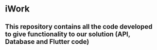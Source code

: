 # iWork

## This repository contains all the code developed to give functionality to our solution (API, Database and Flutter code)
